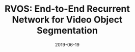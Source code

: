 ---
title: "RVOS: End-to-End Recurrent Network for Video Object Segmentation"
collection: publications
permalink: /publication/2019-CVPR-RVOS
excerpt: 
date: 2019-06-19
authors: "C. Ventura, M. Bellver, <u>A. Girbau</u>, A. Salvador, F. Marques, X. Giro-i-Nieto"
venue: 'Computer Vision and Pattern Recognition (CVPR)'
uri: 'https://imatge-upc.github.io/rvos/'
bibtex: /files/2019-CVPR-RVOS_bib.txt
pdf: https://openaccess.thecvf.com/content_CVPR_2019/papers/Ventura_RVOS_End-To-End_Recurrent_Network_for_Video_Object_Segmentation_CVPR_2019_paper.pdf
teaser: /images/teaser_rvos.jpg
---